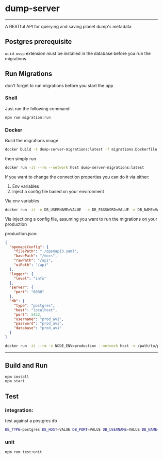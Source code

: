 # dump-server

----------------------------------------

A RESTful API for querying and saving planet dump's metadata

## Postgres prerequisite
`uuid-ossp` extension must be installed in the database before you run the migrations.

## Run Migrations
don't forget to run migrations before you start the app

### Shell

Just run the following command

```sh
npm run migration:run
```

### Docker
Build the migrations image

```sh
docker build -t dump-server-migrations:latest -f migrations.Dockerfile .
```

then simply run

```sh
docker run -it --rm --network host dump-server-migrations:latest
```

If you want to change the connection properties you can do it via either:
1. Env variables
2. Inject a config file based on your environment


Via env variables
```sh
docker run -it -e DB_USERNAME=VALUE  -e DB_PASSWORD=VALUE -e DB_NAME=VALUE -e DB_TYPE=VALUE -e DB_HOST=VALUE -e DB_PORT=VALUE --rm --network host dump-server-migrations:latest
```

Via injectiong a config file, assuming you want to run the migrations on your production

production.json:
```json
{
  "openapiConfig": {
    "filePath": "./openapi3.yaml",
    "basePath": "/docs",
    "rawPath": "/api",
    "uiPath": "/api"
  },
  "logger": {
    "level": "info"
  },
  "server": {
    "port": "8080"
  },
  "db": {
    "type": "postgres",
    "host": "localhost",
    "port": 5432,
    "username": "prod_avi",
    "password": "prod_avi",
    "database": "prod_avi"
  }
}
```
```sh
docker run -it --rm -e NODE_ENV=production --network host -v /path/to/proudction.json:/usr/app/config/production.json dump-server-migrations:latest
```
-------------------------------------------------------

## Build and Run

```sh
npm install
npm start
```
## Test
### integration:
test against a postgres db

```sh
DB_TYPE=postgres DB_HOST=VALUE DB_PORT=VALUE DB_USERNAME=VALUE DB_NAME=VALUE DB_PASSWORD=VALUE npm run test:integration
```

### unit
```sh
npm run test:unit
```
